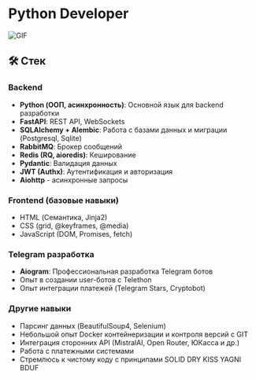 # Python Developer

![GIF](https://i.ibb.co/rRbGDPdY/e539f5a9902ec0c095c1df158e980800a573a9d2d3f6b177db0fa0c29fe588db.gif)

## 🛠 Стек

### Backend
- **Python (ООП, асинхронность)**: Основной язык для backend разработки
- **FastAPI**: REST API, WebSockets
- **SQLAlchemy + Alembic**: Работа с базами данных и миграции (Postgresql, Sqlite)
- **RabbitMQ**: Брокер сообщений
- **Redis (RQ, aioredis)**: Кеширование
- **Pydantic**: Валидация данных
- **JWT (Authx)**: Аутентификация и авторизация
- **Aiohttp** - асинхронные запросы

### Frontend (базовые навыки)
- HTML (Семантика, Jinja2)
- CSS (grid, @keyframes, @media)
- JavaScript (DOM, Promises, fetch)
  

### Telegram разработка
- **Aiogram**: Профессиональная разработка Telegram ботов
- Опыт в создании user-ботов с Telethon
- Опыт интеграции платежей (Telegram Stars, Cryptobot)

### Другие навыки
- Парсинг данных (BeautifulSoup4, Selenium)
- Небольшой опыт Docker контейнеризации и контроля версий с GIT
- Интеграция сторонних API (MistralAI, Open Router, ЮКасса и др.)
- Работа с платежными системами
- Стремлюсь к чистому коду с принципами SOLID DRY KISS YAGNI BDUF
